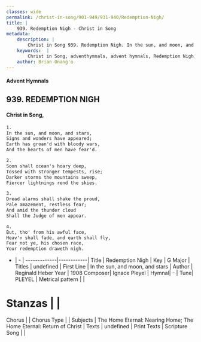 ```yaml
---
classes: wide
permalink: /christ-in-song/901-949/931-940/Redemption-Nigh/
title: |
    939. Redemption Nigh - Christ in Song
metadata:
    description: |
        Christ in Song 939. Redemption Nigh. In the sun, and moon, and stars, Signs and wonders have appeared; Earth has groan'd with bloody wars, And the hearts of men have fear'd.
    keywords:  |
        Christ in Song, adventhymnals, advent hymnals, Redemption Nigh, In the sun, and moon, and stars. 
    author: Brian Onang'o
---
```


#### Advent Hymnals
## 939. REDEMPTION NIGH
####  Christ in Song,

```txt
1.
In the sun, and moon, and stars,
Signs and wonders have appeared;
Earth has groan'd with bloody wars,
And the hearts of men have fear'd.

2.
Soon shall ocean's hoary deep,
Tossed with stronger tempests, rise;
Darker storms the mountains sweep,
Fiercer lightnings rend the skies.

3.
Dread alarms shall shake the proud,
Pale amazement, restless fear;
And amid the thunder cloud
Shall the Judge of men appear.

4.
But, tho' from his awful face,
Heav'n shall fade, and earth shall fly,
Fear not ye, his chosen race,
Your redemption draweth nigh.

```

- |   -  |
-------------|------------|
Title | Redemption Nigh |
Key | G Major |
Titles | undefined |
First Line | In the sun, and moon, and stars |
Author | Reginald Heber
Year | 1908
Composer| Ignace Pleyel |
Hymnal|  - |
Tune| PLEYEL |
Metrical pattern | |
# Stanzas |  |
Chorus |  |
Chorus Type |  |
Subjects | The Home Eternal: Nearing Home; The Home Eternal: Return of Christ |
Texts | undefined |
Print Texts | 
Scripture Song |  |
    
